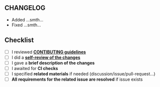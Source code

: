 ## CHANGELOG

<!-- 1. Describe the proposed changes in a couple of sentences/paragraphs -->

- Added ...smth...
- Fixed ...smth...

<!-- Screenshots/Screencasts are welcome -->

## Checklist

<!-- 2. Before submitting changes for review, go over the checklist and mark the necessary items at the end -->

<!--
Our common goal is to reduce review costs and achieve consistency in the code base. 🤙 
Let's appreciate each other's time =)
-->

- [ ] I reviewed **[CONTIBUTING guidelines](https://github.com/feature-sliced/documentation/blob/master/CONTRIBUTING.md)**
- [ ] I did a **[self-review of the changes](https://blog.beanbaginc.com/2014/12/01/practicing-effective-self-review/)**
- [ ] I gave a **brief description of the changes**
- [ ] I awaited for **CI checks**
- [ ] I specified **related materials** if needed (discussion/issue/pull-request...)
- [ ] **All requirements for the related issue are resolved** if issue exists
